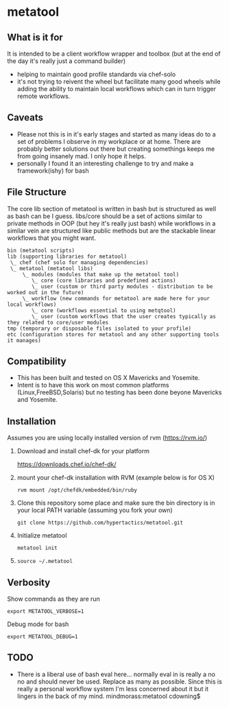 metatool
====

What is it for
----
It is intended to be a client workflow wrapper and toolbox (but at the end of the day it's really just a command builder)
- helping to maintain good profile standards via chef-solo
- it's not trying to reivent the wheel but facilitate many good wheels while adding the ability to maintain local workflows which can in turn trigger remote workflows.

Caveats
----
- Please not this is in it's early stages and started as many ideas do to a set of problems I observe in my workplace or at home.  There are probably better solutions out there but creating somethings keeps me from going insanely mad.  I only hope it helps.
- personally I found it an interesting challenge to try and make a framework(ishy) for bash

File Structure
---
The core lib section of metatool is written in bash but is structured as well as bash can be I guess.  libs/core should be a set of actions similar to private methods in OOP (but hey it's really just bash) while workflows in a similar vein are structured like public methods but are the stackable linear workflows that you might want.

    bin (metatool scripts)
    lib (supporting libraries for metatool)
     \_ chef (chef solo for managing dependencies)
     \_ metatool (metatool libs)
         \_ modules (modules that make up the metatool tool)
            \_ core (core libraries and predefined actions)
            \_ user (custom or third party modules - distribution to be worked out in the future)
         \_ workflow (new commands for metatool are made here for your local workflows)
            \_ core (workflows essential to using metqtool)
            \_ user (custom workflows that the user creates typically as they related to core/user modules
    tmp (temporary or disposable files isolated to your profile)
    etc (configuration stores for metatool and any other supporting tools it manages)

Compatibility
----

- This has been built and tested on OS X Mavericks and Yosemite.
- Intent is to have this work on most common platforms (Linux,FreeBSD,Solaris) but no testing has been done beyone Mavericks and Yosemite.

Installation
----
Assumes you are using locally installed version of rvm (https://rvm.io/)

1. Download and install chef-dk for your platform

    https://downloads.chef.io/chef-dk/

2. mount your chef-dk installation with RVM (example below is for OS X)

    `rvm mount /opt/chefdk/embedded/bin/ruby`

3. Clone this repository some place and make sure the bin directory is in your local PATH variable (assuming you fork your own)

    `git clone https://github.com/hypertactics/metatool.git`
4. Initialize metatool

    `metatool init`

5. `source ~/.metatool`

Verbosity
----
Show commands as they are run

`export METATOOL_VERBOSE=1`

Debug mode for bash

`export METATOOL_DEBUG=1`

TODO
----
- There is a liberal use of bash eval here... normally eval in is really a no no and should never be used.  Replace as many as possible.  Since this is really a personal workflow system I'm less concerned about it but it lingers in the back of my mind.
mindmorass:metatool cdowning$

